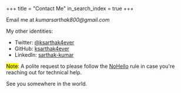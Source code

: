 +++
title =  "Contact Me"
in_search_index = true
+++

Email me at _kumarsarthak800@gmail.com_

My other identities:

- Twitter: [@ksarthak4ever](https://twitter.com/ksarthak4ever)
- GitHub: [ksarthak4ever](https://github.com/ksarthak4ever/)
- LinkedIn: [sarthak-kumar](https://www.linkedin.com/in/sarthak-kumar/)

<mark>Note</mark>: A polite request to please follow the [NoHello](https://www.nohello.com/2013/01/please-dont-say-just-hello-in-chat.html?m=1) rule in case you're reaching out for technical help.

See you somewhere in the world.
